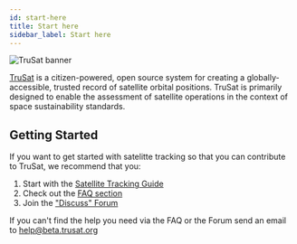 ```yaml
---
id: start-here
title: Start here
sidebar_label: Start here
---
```


![TruSat banner](https://trusat-assets.s3.amazonaws.com/readme-banner.jpg)

[TruSat](https://trusat.org) is a citizen-powered, open source system for creating a globally-accessible, trusted record of satellite orbital positions. TruSat is primarily designed to enable the assessment of satellite operations in the context of space sustainability standards.

## Getting Started

If you want to get started with satelitte tracking so that you can contribute to TruSat, we recommend that you:

1.  Start with the [Satellite Tracking Guide](high-level-guide)
2.  Check out the [FAQ section](FAQ)
3.  Join the ["Discuss" Forum](https://discuss.trusat.org)

If you can't find the help you need via the FAQ or the Forum send an email to help@beta.trusat.org

